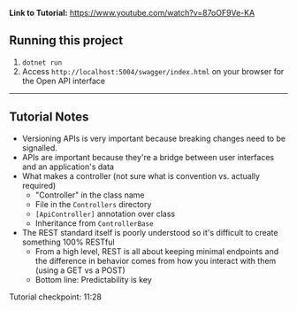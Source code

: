 **Link to Tutorial:** https://www.youtube.com/watch?v=87oOF9Ve-KA

## Running this project
1. `dotnet run`
2. Access `http://localhost:5004/swagger/index.html` on your browser for the Open API interface

---

## Tutorial Notes

- Versioning APIs is very important because breaking changes need to be signalled.
- APIs are important because they're a bridge between user interfaces and an application's data
- What makes a controller (not sure what is convention vs. actually required)
  - "Controller" in the class name
  - File in the `Controllers` directory
  - `[ApiController]` annotation over class
  - Inheritance from `ControllerBase`
- The REST standard itself is poorly understood so it's difficult to create something 100% RESTful
  - From a high level, REST is all about keeping minimal endpoints and the difference in behavior comes from how you interact with them (using a GET vs a POST)
  - Bottom line: Predictability is key

Tutorial checkpoint: 11:28